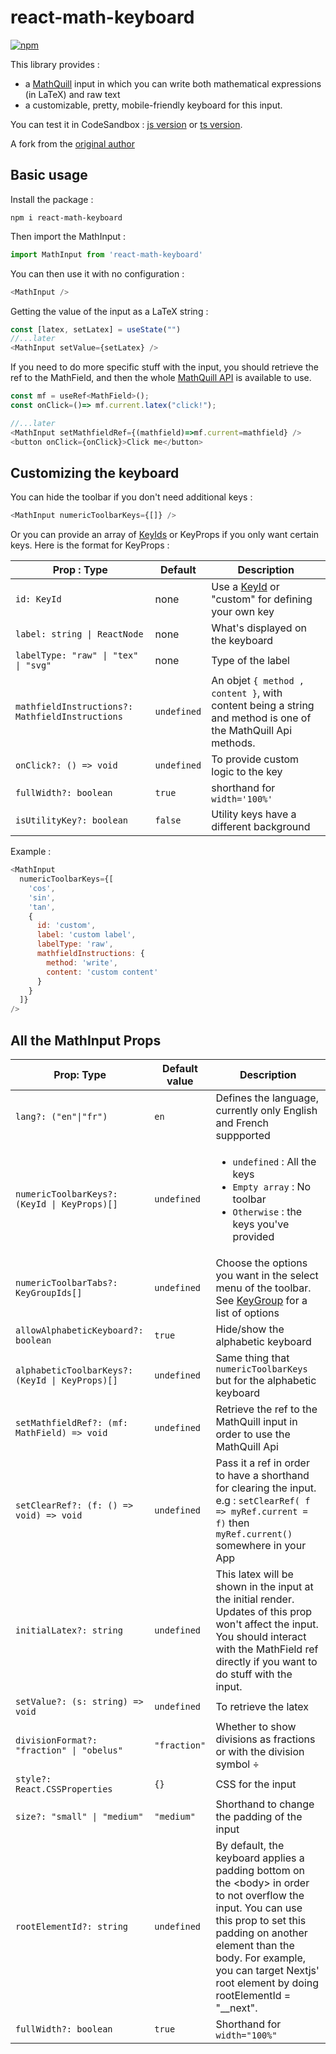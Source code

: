# react-math-keyboard

[![npm](https://badgen.net/npm/v/react-math-keyboard)](https://www.npmjs.com/package/react-math-keyboard)

This library provides :

- a [MathQuill](http://www.mathquill.com) input in which you can write both mathematical expressions (in LaTeX) and raw text
- a customizable, pretty, mobile-friendly keyboard for this input.

You can test it in CodeSandbox : [js version](https://codesandbox.io/s/epic-wildflower-v1jlww) or [ts version](https://codesandbox.io/s/react-mat-keyboard-ts-playground-w01638).

A fork from the [original author](https://github.com/krirkrirk/react-math-keyboard)

## Basic usage

Install the package :

```nodejs
npm i react-math-keyboard
```

Then import the MathInput :

```js
import MathInput from 'react-math-keyboard'
```

You can then use it with no configuration :

```js
<MathInput />
```

Getting the value of the input as a LaTeX string :

```js
const [latex, setLatex] = useState("")
//...later
<MathInput setValue={setLatex} />
```

If you need to do more specific stuff with the input, you should retrieve the ref to the MathField, and then the whole [MathQuill API](http://docs.mathquill.com/en/latest/Api_Methods/) is available to use.

```js
const mf = useRef<MathField>();
const onClick=()=> mf.current.latex("click!");

//...later
<MathInput setMathfieldRef={(mathfield)=>mf.current=mathfield} />
<button onClick={onClick}>Click me</button>
```

## Customizing the keyboard

You can hide the toolbar if you don't need additional keys :

```js
<MathInput numericToolbarKeys={[]} />
```

Or you can provide an array of [KeyIds](https://github.com/krirkrirk/react-math-keyboard/tree/main/src/keyboard/keys/keyIds.ts) or KeyProps if you only want certain keys. Here is the format for KeyProps :

| Prop : Type                                     | Default     | Description                                                                                                                                 |
| ----------------------------------------------- | ----------- | ------------------------------------------------------------------------------------------------------------------------------------------- |
| `id: KeyId`                                     | none        | Use a [KeyId](https://github.com/krirkrirk/react-math-keyboard/tree/main/src/keyboard/keys/keyIds.ts) or "custom" for defining your own key |
| `label: string \| ReactNode`                    | none        | What's displayed on the keyboard                                                                                                            |
| `labelType: "raw" \| "tex" \| "svg"`            | none        | Type of the label                                                                                                                           |
| `mathfieldInstructions?: MathfieldInstructions` | `undefined` | An objet `{ method , content }`, with content being a string and method is one of the MathQuill Api methods.                                |
| `onClick?: () => void`                          | `undefined` | To provide custom logic to the key                                                                                                          |
| `fullWidth?: boolean`                           | `true`      | shorthand for `width='100%'`                                                                                                                |
| `isUtilityKey?: boolean`                        | `false`     | Utility keys have a different background                                                                                                    |

Example :

```js
<MathInput
  numericToolbarKeys={[
    'cos',
    'sin',
    'tan',
    {
      id: 'custom',
      label: 'custom label',
      labelType: 'raw',
      mathfieldInstructions: {
        method: 'write',
        content: 'custom content'
      }
    }
  ]}
/>
```

## All the MathInput Props

| Prop: Type                                      | Default value | Description                                                                                                                                                                                                                                                             |
| ----------------------------------------------- | ------------- | ----------------------------------------------------------------------------------------------------------------------------------------------------------------------------------------------------------------------------------------------------------------------- |
| `lang?: ("en"\|"fr")`                           | `en`          | Defines the language, currently only English and French suppported                                                                                                                                                                                                      |
| `numericToolbarKeys?: (KeyId \| KeyProps)[]`    | `undefined`   | <ul><li> `undefined` : All the keys </li><li> `Empty array` : No toolbar </li><li> `Otherwise` : the keys you've provided </li></ul>                                                                                                                                    |
| `numericToolbarTabs?: KeyGroupIds[]`            | `undefined`   | Choose the options you want in the select menu of the toolbar. See [KeyGroup](https://github.com/krirkrirk/react-math-keyboard/tree/main/src/keyboard/keys/keyGroup.ts) for a list of options                                                                           |
| `allowAlphabeticKeyboard?: boolean`             | `true`        | Hide/show the alphabetic keyboard                                                                                                                                                                                                                                       |
| `alphabeticToolbarKeys?: (KeyId \| KeyProps)[]` | `undefined`   | Same thing that `numericToolbarKeys` but for the alphabetic keyboard                                                                                                                                                                                                    |
| `setMathfieldRef?: (mf: MathField) => void`     | `undefined`   | Retrieve the ref to the MathQuill input in order to use the MathQuill Api                                                                                                                                                                                               |
| `setClearRef?: (f: () => void) => void`         | `undefined`   | Pass it a ref in order to have a shorthand for clearing the input. e.g : `setClearRef( f => myRef.current = f)` then `myRef.current()` somewhere in your App                                                                                                            |
| `initialLatex?: string`                         | `undefined`   | This latex will be shown in the input at the initial render. Updates of this prop won't affect the input. You should interact with the MathField ref directly if you want to do stuff with the input.                                                                   |
| `setValue?: (s: string) => void`                | `undefined`   | To retrieve the latex                                                                                                                                                                                                                                                   |
| `divisionFormat?: "fraction" \| "obelus"`       | `"fraction"`  | Whether to show divisions as fractions or with the division symbol ÷                                                                                                                                                                                                    |
| `style?: React.CSSProperties`                   | `{}`          | CSS for the input                                                                                                                                                                                                                                                       |
| `size?: "small" \| "medium"`                    | `"medium"`    | Shorthand to change the padding of the input                                                                                                                                                                                                                            |
| `rootElementId?: string`                        | `undefined`   | By default, the keyboard applies a padding bottom on the \<body\> in order to not overflow the input. You can use this prop to set this padding on another element than the body. For example, you can target Nextjs' root element by doing rootElementId = "\_\_next". |
| `fullWidth?: boolean`                           | `true`        | Shorthand for `width="100%"`                                                                                                                                                                                                                                            |
